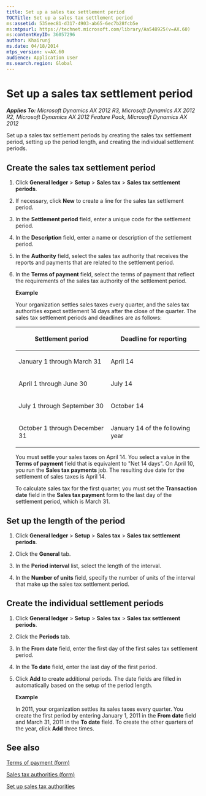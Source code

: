 ```yaml
---
title: Set up a sales tax settlement period
TOCTitle: Set up a sales tax settlement period
ms:assetid: 535eec81-d317-4903-ab65-6ec7b28fcb5e
ms:mtpsurl: https://technet.microsoft.com/library/Aa548925(v=AX.60)
ms:contentKeyID: 36057296
author: Khairunj
ms.date: 04/18/2014
mtps_version: v=AX.60
audience: Application User
ms.search.region: Global
---
```


# Set up a sales tax settlement period 


_**Applies To:** Microsoft Dynamics AX 2012 R3, Microsoft Dynamics AX 2012 R2, Microsoft Dynamics AX 2012 Feature Pack, Microsoft Dynamics AX 2012_

Set up a sales tax settlement periods by creating the sales tax settlement period, setting up the period length, and creating the individual settlement periods.

## Create the sales tax settlement period

1.  Click **General ledger** \> **Setup** \> **Sales tax** \> **Sales tax settlement periods**.

2.  If necessary, click **New** to create a line for the sales tax settlement period.

3.  In the **Settlement period** field, enter a unique code for the settlement period.

4.  In the **Description** field, enter a name or description of the settlement period.

5.  In the **Authority** field, select the sales tax authority that receives the reports and payments that are related to the settlement period.

6.  In the **Terms of payment** field, select the terms of payment that reflect the requirements of the sales tax authority of the settlement period.
    
    **Example**
    
    Your organization settles sales taxes every quarter, and the sales tax authorities expect settlement 14 days after the close of the quarter. The sales tax settlement periods and deadlines are as follows:
    
    <table>
    <colgroup>
    <col style="width: 50%" />
    <col style="width: 50%" />
    </colgroup>
    <thead>
    <tr class="header">
    <th><p>Settlement period</p></th>
    <th><p>Deadline for reporting</p></th>
    </tr>
    </thead>
    <tbody>
    <tr class="odd">
    <td><p>January 1 through March 31</p></td>
    <td><p>April 14</p></td>
    </tr>
    <tr class="even">
    <td><p>April 1 through June 30</p></td>
    <td><p>July 14</p></td>
    </tr>
    <tr class="odd">
    <td><p>July 1 through September 30</p></td>
    <td><p>October 14</p></td>
    </tr>
    <tr class="even">
    <td><p>October 1 through December 31</p></td>
    <td><p>January 14 of the following year</p></td>
    </tr>
    </tbody>
    </table>
    
    You must settle your sales taxes on April 14. You select a value in the **Terms of payment** field that is equivalent to "Net 14 days". On April 10, you run the **Sales tax payments** job. The resulting due date for the settlement of sales taxes is April 14.
    
    To calculate sales tax for the first quarter, you must set the **Transaction date** field in the **Sales tax payment** form to the last day of the settlement period, which is March 31.

## Set up the length of the period

1.  Click **General ledger** \> **Setup** \> **Sales tax** \> **Sales tax settlement periods**.

2.  Click the **General** tab.

3.  In the **Period interval** list, select the length of the interval.

4.  In the **Number of units** field, specify the number of units of the interval that make up the sales tax settlement period.

## Create the individual settlement periods

1.  Click **General ledger** \> **Setup** \> **Sales tax** \> **Sales tax settlement periods**.

2.  Click the **Periods** tab.

3.  In the **From date** field, enter the first day of the first sales tax settlement period.

4.  In the **To date** field, enter the last day of the first period.

5.  Click **Add** to create additional periods. The date fields are filled in automatically based on the setup of the period length.
    
    **Example**
    
    In 2011, your organization settles its sales taxes every quarter. You create the first period by entering January 1, 2011 in the **From date** field and March 31, 2011 in the **To date** field. To create the other quarters of the year, click **Add** three times.

## See also

[Terms of payment (form)](https://technet.microsoft.com/library/aa588427\(v=ax.60\))

[Sales tax authorities (form)](https://technet.microsoft.com/library/aa552841\(v=ax.60\))

[Set up sales tax authorities](set-up-sales-tax-authorities.md)

  


